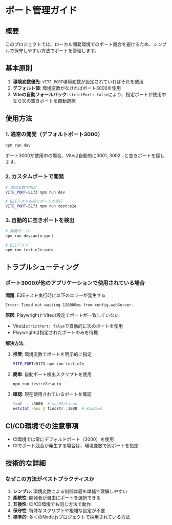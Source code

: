 # ポート管理ガイド

## 概要

このプロジェクトでは、ローカル開発環境でのポート競合を避けるため、シンプルで保守しやすい方法でポートを管理します。

## 基本原則

1. **環境変数優先**: `VITE_PORT`環境変数が設定されていればそれを使用
2. **デフォルト値**: 環境変数がなければポート3000を使用
3. **Viteの自動フォールバック**: `strictPort: false`により、指定ポートが使用中なら次の空きポートを自動選択

## 使用方法

### 1. 通常の開発（デフォルトポート3000）

```bash
npm run dev
```

ポート3000が使用中の場合、Viteは自動的に3001, 3002...と空きポートを探します。

### 2. カスタムポートで開発

```bash
# 環境変数で指定
VITE_PORT=5173 npm run dev

# E2Eテストも同じポートで実行
VITE_PORT=5173 npm run test:e2e
```

### 3. 自動的に空きポートを検出

```bash
# 開発サーバー
npm run dev:auto-port

# E2Eテスト
npm run test:e2e:auto
```

## トラブルシューティング

### ポート3000が他のアプリケーションで使用されている場合

**問題**: E2Eテスト実行時に以下のエラーが発生する
```
Error: Timed out waiting 120000ms from config.webServer.
```

**原因**: PlaywrightとViteの設定でポートが一致していない
- Viteは`strictPort: false`で自動的に次のポートを使用
- Playwrightは指定されたポートのみを待機

**解決方法**:

1. **推奨**: 環境変数でポートを明示的に指定
   ```bash
   VITE_PORT=5173 npm run test:e2e
   ```

2. **簡単**: 自動ポート検出スクリプトを使用
   ```bash
   npm run test:e2e:auto
   ```

3. **確認**: 現在使用されているポートを確認
   ```bash
   lsof -i :3000  # macOS/Linux
   netstat -ano | findstr :3000  # Windows
   ```

## CI/CD環境での注意事項

- CI環境では常にデフォルトポート（3000）を使用
- CIでポート競合が発生する場合は、環境変数で別ポートを指定

## 技術的な詳細

### なぜこの方法がベストプラクティスか

1. **シンプル**: 環境変数による制御は最も単純で理解しやすい
2. **柔軟性**: 開発者が自由にポートを選択できる
3. **互換性**: CI/CD環境でも同じ方法で動作
4. **保守性**: 特殊なスクリプトや複雑な設定が不要
5. **標準的**: 多くのNode.jsプロジェクトで採用されている方法